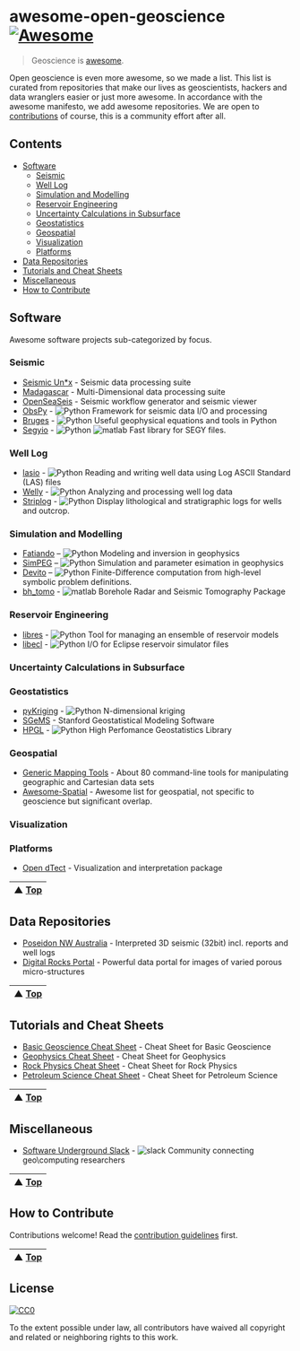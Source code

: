 # awesome-open-geoscience [![Awesome](https://cdn.rawgit.com/sindresorhus/awesome/d7305f38d29fed78fa85652e3a63e154dd8e8829/media/badge.svg)](https://github.com/sindresorhus/awesome)

> Geoscience is [awesome](awesome.md). 

Open geoscience is even more awesome, so we made a list. This list is curated from repositories that make our lives as geoscientists, hackers and data wranglers easier or just more awesome. In accordance with the awesome manifesto, we add awesome repositories. We are open to [contributions](contributing.md) of course, this is a community effort after all.

## Contents

- [Software](#software)
    - [Seismic](#seismic)
    - [Well Log](#well-log)
    - [Simulation and Modelling](#simulation-and-modelling)
    - [Reservoir Engineering](#reservoir-engineering)
    - [Uncertainty Calculations in Subsurface](#uncertainty-calculations-in-subsurface)
    - [Geostatistics](#geostatistics)
    - [Geospatial](#geospatial)
    - [Visualization](#visualization)
    - [Platforms](#platforms)
- [Data Repositories](#data-repositories)
- [Tutorials and Cheat Sheets](#tutorials-and-cheat-sheets)
- [Miscellaneous](#miscellaneous)
- [How to Contribute](#how-to-contribute)


## Software
Awesome software projects sub-categorized by focus.

### Seismic
- [Seismic Un\*x](https://github.com/JohnWStockwellJr/SeisUnix) - Seismic data processing suite
- [Madagascar](http://www.ahay.org) - Multi-Dimensional data processing suite
- [OpenSeaSeis](https://github.com/JohnWStockwellJr/OpenSeaSeis) - Seismic workflow generator and seismic viewer
- [ObsPy](https://github.com/obspy/obspy/wiki) - ![Python](media/icons/python.svg) Framework for seismic data I/O and processing
- [Bruges](https://github.com/agile-geoscience/bruges/tree/master/bruges) - ![Python](media/icons/python.svg) Useful geophysical equations and tools in Python
- [Segyio](https://github.com/Statoil/segyio) - ![Python](media/icons/python.svg) ![matlab](media/icons/matlab.svg) Fast library for SEGY files.
### Well Log
- [lasio](https://github.com/kinverarity1/lasio/) - ![Python](media/icons/python.svg) Reading and writing well data using Log ASCII Standard (LAS) files
- [Welly](https://github.com/agile-geoscience/welly) - ![Python](media/icons/python.svg) Analyzing and processing well log data
- [Striplog](https://github.com/agile-geoscience/striplog) - ![Python](media/icons/python.svg) Display lithological and stratigraphic logs for wells and outcrop.
### Simulation and Modelling
- [Fatiando](http://www.fatiando.org/) – ![Python](media/icons/python.svg) Modeling and inversion in geophysics
- [SimPEG](http://simpeg.xyz) – ![Python](media/icons/python.svg) Simulation and parameter esimation in geophysics
- [Devito](http://www.opesci.org/devito-public) – ![Python](media/icons/python.svg) Finite-Difference computation from high-level symbolic problem definitions.
- [bh_tomo](https://github.com/groupeLIAMG/bh_tomo) - ![matlab](media/icons/matlab.svg) Borehole Radar and Seismic Tomography Package
### Reservoir Engineering
- [libres](https://github.com/Statoil/libres) - ![Python](media/icons/python.svg) Tool for managing an ensemble of reservoir models
- [libecl](https://github.com/Statoil/libecl) - ![Python](media/icons/python.svg) I/O for Eclipse reservoir simulator files 
### Uncertainty Calculations in Subsurface
### Geostatistics
- [pyKriging](https://github.com/capaulson/pyKriging) - ![Python](media/icons/python.svg) N-dimensional kriging
- [SGeMS](http://sgems.sourceforge.net/) - Stanford  Geostatistical Modeling Software
- [HPGL](https://github.com/hpgl/hpgl) - ![Python](media/icons/python.svg) High Perfomance Geostatistics Library 
### Geospatial
- [Generic Mapping Tools](http://gmt.soest.hawaii.edu/) - About 80 command-line tools for manipulating geographic and Cartesian data sets
- [Awesome-Spatial](https://github.com/RoboDonut/awesome-spatial) - Awesome list for geospatial, not specific to geoscience but significant overlap.
### Visualization
### Platforms
- [Open dTect](https://dgbes.com/index.php/software#free) - Visualization and interpretation package

| ▲ [Top](#awesome-open-geoscience-) |
| --- |

## Data Repositories
- [Poseidon NW Australia](https://drive.google.com/drive/folders/0B7brcf-eGK8Cbk9ueHA0QUU4Zjg) - Interpreted 3D seismic (32bit) incl. reports and well logs
- [Digital Rocks Portal](https://www.digitalrocksportal.org/) - Powerful data portal for images of varied porous micro-structures

| ▲ [Top](#awesome-open-geoscience-) |
| --- |

## Tutorials and Cheat Sheets

- [Basic Geoscience Cheat Sheet](https://static.squarespace.com/static/549dcda5e4b0a47d0ae1db1e/54a06d6ee4b0d158ed95f696/54a06d6fe4b0d158ed95fff0/1295033898443/Cheatsheet_basic.pdf) - Cheat Sheet for Basic Geoscience
- [Geophysics Cheat Sheet](https://static.squarespace.com/static/549dcda5e4b0a47d0ae1db1e/54a06d6ee4b0d158ed95f696/54a06d70e4b0d158ed9603f5/1350658645407/Cheatsheet_geophysics.pdf) - Cheat Sheet for Geophysics
- [Rock Physics Cheat Sheet](https://static.squarespace.com/static/549dcda5e4b0a47d0ae1db1e/54a06d6ee4b0d158ed95f696/54a06d6fe4b0d158ed960042/1374593568367/Cheatsheet_Rock_Physics.pdf) -  Cheat Sheet for Rock Physics
- [Petroleum Science Cheat Sheet](https://static.squarespace.com/static/549dcda5e4b0a47d0ae1db1e/54a06d6ee4b0d158ed95f696/54a06d6fe4b0d158ed96019e/1323808738753/Cheatsheet_petroleum.pdf) - Cheat Sheet for Petroleum Science

| ▲ [Top](#awesome-open-geoscience-) |
| --- |

## Miscellaneous

- [Software Underground Slack](https://softwareunderground.org/) - ![slack](media/icons/slack.svg) Community connecting geo\computing researchers

| ▲ [Top](#awesome-open-geoscience-) |
| --- |

## How to Contribute

Contributions welcome! Read the [contribution guidelines](contributing.md) first.

| ▲ [Top](#awesome-open-geoscience-) |
| --- |

## License

[![CC0](http://mirrors.creativecommons.org/presskit/buttons/88x31/svg/cc-zero.svg)](http://creativecommons.org/publicdomain/zero/1.0)

To the extent possible under law, all contributors have waived all copyright and
related or neighboring rights to this work.
